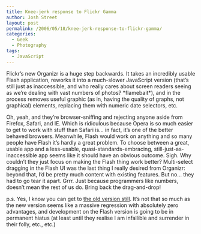 ```yaml
---
title: Knee-jerk response to Flickr Gamma
author: Josh Street
layout: post
permalink: /2006/05/18/knee-jerk-response-to-flickr-gamma/
categories:
  - Geek
  - Photography
tags:
  - JavaScript
---
```

Flickr&#8217;s new Organizr is a huge step backwards. It takes an incredibly usable Flash application, reworks it into a much-slower JavaScript version (that&#8217;s still just as inaccessible, and who really cares about screen readers seeing as we&#8217;re dealing with vast numbers of photos? \*flamebait\*), and in the process removes useful graphic (as in, having the quality of graphs, not graphical) elements, replacing them with numeric date selectors, etc.

Oh, yeah, and they&#8217;re browser-sniffing and rejecting anyone aside from Firefox, Safari, and IE. Which is ridiculous because Opera is so much easier to get to work with stuff than Safari is&#8230; in fact, it&#8217;s one of the better behaved browsers. Meanwhile, Flash would work on anything and so many people have Flash it&#8217;s hardly a great problem. To choose between a great, usable app and a less-usable, quasi-standards-embracing, still-just-as-inaccessible app seems like it should have an obvious outcome. Sigh. Why couldn&#8217;t they just focus on making the Flash thing work better? Multi-select dragging in the Flash UI was the last thing I really desired from Organizr: beyond that, I&#8217;d be pretty much content with existing features. But no&#8230; they had to go tear it apart. Grrr. Just because programmers like numbers, doesn&#8217;t mean the rest of us do. Bring back the drag-and-drop!

p.s. Yes, I know you can get to [the old version still][1]. It&#8217;s not that so much as the new version seems like a massive regression with absolutely zero advantages, and development on the Flash version is going to be in permanent hiatus (at least until they realise I am infallible and surrender in their folly, etc., etc.)

 [1]: http://flickr.com/photos/organize/?old=1